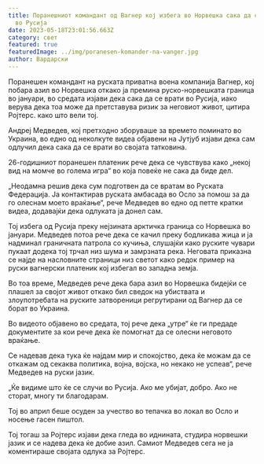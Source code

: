 ```yaml
---
title: Поранешниот командант од Вагнер кој избега во Норвешка сака да се врати
  во Русија
date: 2023-05-18T23:01:56.663Z
category: свет
featured: true
featuredImage: ../img/poranesen-komander-na-vanger.jpg
author: Вардарски
---
```

Поранешен командант на руската приватна воена компанија Вагнер, кој побара азил во Норвешка откако ја премина руско-норвешката граница во јануари, во средата изјави дека сака да се врати во Русија, иако верува дека тоа може да претставува ризик за неговиот живот, цитира Ројтерс. како што вели тој.

Андреј Медведев, кој претходно зборуваше за времето поминато во Украина, во едно од неколкуте видеа објавени на Јутјуб изјави дека сам одлучил дека сака да се врати во својата татковина.

26-годишниот поранешен платеник рече дека се чувствува како „некој вид на момче во голема игра“ во која повеќе не сака да биде дел.

„Неодамна решив дека сум подготвен да се вратам во Руската Федерација. Ја контактирав руската амбасада во Осло за помош за да го олеснам моето враќање“, рече Медведев во едно од петте кратки видеа, додавајќи дека одлуката ја донел сам.

Тој избега од Русија преку нејзината арктичка граница со Норвешка во јануари. Медведев потоа рече дека се качил преку бодликава жица и ја надминал граничната патрола со кучиња, слушајќи како руските чувари пукаат додека тој трчал низ шума и замрзната река. Неговата приказна се најде на насловните страници низ светот како редок пример на руски вагнерски платеник кој избегал во западна земја.

Во тоа време, Медведев рече дека бара азил во Норвешка бидејќи се плашел за својот живот откако бил сведок на убиствата и злоупотребата на руските затвореници регрутирани од Вагнер да се борат во Украина.

Во видеото објавено во средата, тој рече дека „утре“ ќе ги предаде документите за кои рече дека ќе помогнат да се олесни неговото враќање.

Се надевав дека тука ќе најдам мир и спокојство, дека ќе можам да се откажам од секаква политика, војна, војска, но некако не успеав“, рече Медведев на руски јазик.

„Ќе видиме што ќе се случи во Русија. Ако ме убијат, добро. Ако не сторат, многу ти благодарам.

Тој во април беше осуден за учество во тепачка во локал во Осло и носење гасен пиштол.

Тој тогаш за Ројтерс изјави дека гледа во иднината, студира норвешки јазик и се надева дека ќе добие азил. Самиот Медведев сега не ја коментираше својата одлука за Ројтерс.